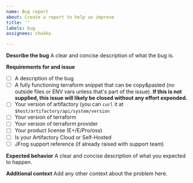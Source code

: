 ```yaml
---
name: Bug report
about: Create a report to help us improve
title: ''
labels: bug
assignees: chukka

---
```


**Describe the bug**
A clear and concise description of what the bug is.

**Requirements for and issue**
- [ ] A description of the bug
- [ ] A fully functioning terraform snippet that can be copy&pasted (no outside files or ENV vars unless that's part of the issue). **If this is not supplied, this issue will likely be closed without any effort expended.**
- [ ] Your version of artifactory (you can `curl` it at `$host/artifactory/api/system/version`
- [ ] Your version of terraform
- [ ] Your version of terraform provider
- [ ] Your product license (E+/E/Pro/oss)
- [ ] Is your Artifactory Cloud or Self-Hosted
- [ ] JFrog support reference (if already raised with support team)

**Expected behavior**
A clear and concise description of what you expected to happen.

**Additional context**
Add any other context about the problem here.
